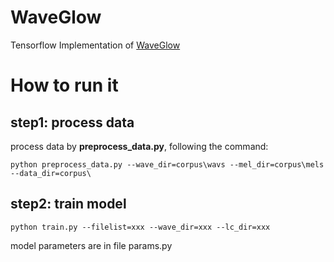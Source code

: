 # WaveGlow
Tensorflow Implementation of [WaveGlow](https://arxiv.org/abs/1811.00002)

# How to run it
## step1: process data
process data by **preprocess_data.py**, following the command:
```
python preprocess_data.py --wave_dir=corpus\wavs --mel_dir=corpus\mels --data_dir=corpus\
```

## step2: train model
```
python train.py --filelist=xxx --wave_dir=xxx --lc_dir=xxx
```

model parameters are in file params.py
